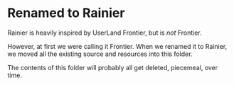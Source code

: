 # Renamed to Rainier

Rainier is heavily inspired by UserLand Frontier, but is *not* Frontier.

However, at first we were calling it Frontier. When we renamed it to Rainier, we moved all the existing source and resources into this folder.

The contents of this folder will probably all get deleted, piecemeal, over time.
